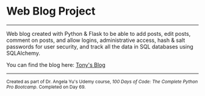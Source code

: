 <h1>Web Blog Project</h1>

<hr>

<p>Web blog created with Python & Flask to be able to add posts, edit posts, comment on posts, and allow logins, administrative access, hash & salt passwords for user security, and track all the data in SQL databases using SQLAlchemy.</p>

<p>You can find the blog here: <a href="https://tony-blog.onrender.com/" target="_blank">Tony's Blog</a></p>

<hr>

<p><small>Created as part of Dr. Angela Yu's Udemy course, <em>100 Days of Code: The Complete Python Pro Bootcamp</em>. Completed on Day 69.</small></p>